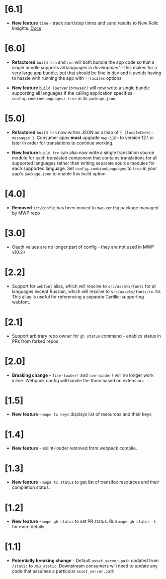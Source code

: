 # [6.1]

* **New feature** `time` - track start/stop times and send results to New Relic
  Insights. [Docs](docs/track.md)

# [6.0]

* **Refactored** `build trn` and `run` will both bundle the app code so that a
  single bundle supports all languages _in development_ - this makes for a very
  large app bundle, but that should be fine in dev and it avoids having to
  hassle with running the app with `--locales` options

* **New feature** `build [server|browser]` will now write a single bundle
  supporting all languages if the calling application specifies
  `config.combineLanguages: true` in its `package.json`.

# [5.0]

* **Refactored** `build trn` now writes JSON as a map of
  `{ [localeCode]: messages }`. Consumer apps **must** upgrade `mwp-i18n` to
  version 12.1 or later in order for translations to continue working.

* **New feature** `build trn` can also now write a single translation source
  module for each translated component that contains translations for all
  supported languages rather than writing separate source modules for each
  supported language. Set `config.combineLanguages` to `true` in your app's
  `package.json` to enable this build option.

# [4.0]

* **Removed** `src/config` has been moved to `mwp-config` package managed by
  MWP repo

# [3.0]

* Oauth values are no longer part of config - they are not used in MWP v10.2+

# [2.2]

* Support for `webfont` alias, which will resolve to `src/assets/fonts` for all
  languages except Russian, which will resolve to `src/assets/fonts/ru-RU`. This
  alias is useful for referencing a separate Cyrillic-supporting webfont.

# [2.1]

* Support arbitrary repo owner for `gh status` command - enables status in PRs
  from forked repos

# [2.0]

* **Breaking change** - `file-loader!` and `raw-loader!` will no longer work inline.
  Webpack config will handle the them based on extension.

# [1.5]

* **New feature** - `mope tx keys` displays list of resources and their keys

# [1.4]

* **New feature** - eslint-loader removed from webpack compile.

# [1.3]

* **New feature** - `mope tx status` to get list of transifex resources and
  their completion status.

# [1.2]

* **New feature** - `mope gh status` to set PR status. Run `mope gh status -h`
  for more details.

# [1.1]

* **Potentially breaking change** - Default `asset_server.path` updated from
  `/static` to `/mu_static`. Downstream consumers will need to update any code
  that assumes a particular `asset_server.path`
